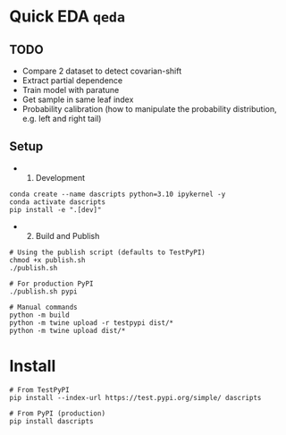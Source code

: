 # Quick EDA `qeda`

## TODO

- Compare 2 dataset to detect covarian-shift
- Extract partial dependence
- Train model with paratune
- Get sample in same leaf index
- Probability calibration (how to manipulate the probability distribution, e.g. left and right tail)


## Setup

-  1. Development

```
conda create --name dascripts python=3.10 ipykernel -y
conda activate dascripts
pip install -e ".[dev]"
```

- 2. Build and Publish

```
# Using the publish script (defaults to TestPyPI)
chmod +x publish.sh
./publish.sh

# For production PyPI
./publish.sh pypi

# Manual commands
python -m build
python -m twine upload -r testpypi dist/*
python -m twine upload dist/*
```

# Install

```
# From TestPyPI
pip install --index-url https://test.pypi.org/simple/ dascripts

# From PyPI (production)
pip install dascripts
```
